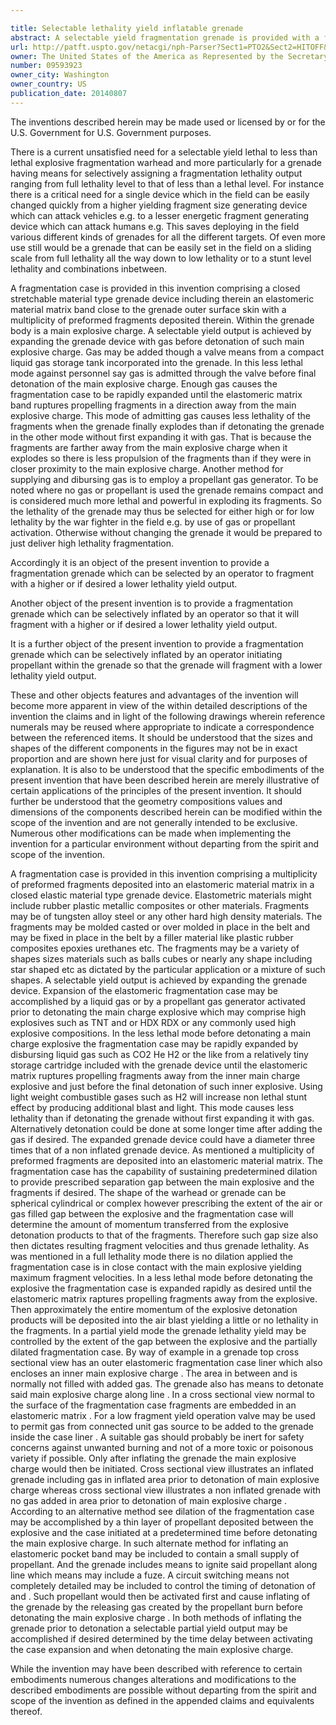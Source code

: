 ```yaml
---

title: Selectable lethality yield inflatable grenade
abstract: A selectable yield fragmentation grenade is provided with a feature for relatively easily setting the output of the grenade to a higher or to a lower yield lethality output of fragments. An operator can selectively inflate the grenade by various provisions, and such inflation lowers the grenade's lethality yield output.
url: http://patft.uspto.gov/netacgi/nph-Parser?Sect1=PTO2&Sect2=HITOFF&p=1&u=%2Fnetahtml%2FPTO%2Fsearch-adv.htm&r=1&f=G&l=50&d=PALL&S1=09593923&OS=09593923&RS=09593923
owner: The United States of the America as Represented by the Secretary of the Army
number: 09593923
owner_city: Washington
owner_country: US
publication_date: 20140807
---
```

The inventions described herein may be made used or licensed by or for the U.S. Government for U.S. Government purposes.

There is a current unsatisfied need for a selectable yield lethal to less than lethal explosive fragmentation warhead and more particularly for a grenade having means for selectively assigning a fragmentation lethality output ranging from full lethality level to that of less than a lethal level. For instance there is a critical need for a single device which in the field can be easily changed quickly from a higher yielding fragment size generating device which can attack vehicles e.g. to a lesser energetic fragment generating device which can attack humans e.g. This saves deploying in the field various different kinds of grenades for all the different targets. Of even more use still would be a grenade that can be easily set in the field on a sliding scale from full lethality all the way down to low lethality or to a stunt level lethality and combinations inbetween.

A fragmentation case is provided in this invention comprising a closed stretchable material type grenade device including therein an elastomeric material matrix band close to the grenade outer surface skin with a multiplicity of preformed fragments deposited therein. Within the grenade body is a main explosive charge. A selectable yield output is achieved by expanding the grenade device with gas before detonation of such main explosive charge. Gas may be added though a valve means from a compact liquid gas storage tank incorporated into the grenade. In this less lethal mode against personnel say gas is admitted through the valve before final detonation of the main explosive charge. Enough gas causes the fragmentation case to be rapidly expanded until the elastomeric matrix band ruptures propelling fragments in a direction away from the main explosive charge. This mode of admitting gas causes less lethality of the fragments when the grenade finally explodes than if detonating the grenade in the other mode without first expanding it with gas. That is because the fragments are farther away from the main explosive charge when it explodes so there is less propulsion of the fragments than if they were in closer proximity to the main explosive charge. Another method for supplying and dibursing gas is to employ a propellant gas generator. To be noted where no gas or propellant is used the grenade remains compact and is considered much more lethal and powerful in exploding its fragments. So the lethality of the grenade may thus be selected for either high or for low lethality by the war fighter in the field e.g. by use of gas or propellant activation. Otherwise without changing the grenade it would be prepared to just deliver high lethality fragmentation.

Accordingly it is an object of the present invention to provide a fragmentation grenade which can be selected by an operator to fragment with a higher or if desired a lower lethality yield output.

Another object of the present invention is to provide a fragmentation grenade which can be selectively inflated by an operator so that it will fragment with a higher or if desired a lower lethality yield output.

It is a further object of the present invention to provide a fragmentation grenade which can be selectively inflated by an operator initiating propellant within the grenade so that the grenade will fragment with a lower lethality yield output.

These and other objects features and advantages of the invention will become more apparent in view of the within detailed descriptions of the invention the claims and in light of the following drawings wherein reference numerals may be reused where appropriate to indicate a correspondence between the referenced items. It should be understood that the sizes and shapes of the different components in the figures may not be in exact proportion and are shown here just for visual clarity and for purposes of explanation. It is also to be understood that the specific embodiments of the present invention that have been described herein are merely illustrative of certain applications of the principles of the present invention. It should further be understood that the geometry compositions values and dimensions of the components described herein can be modified within the scope of the invention and are not generally intended to be exclusive. Numerous other modifications can be made when implementing the invention for a particular environment without departing from the spirit and scope of the invention.

A fragmentation case is provided in this invention comprising a multiplicity of preformed fragments deposited into an elastomeric material matrix in a closed elastic material type grenade device. Elastometric materials might include rubber plastic metallic composites or other materials. Fragments may be of tungsten alloy steel or any other hard high density materials. The fragments may be molded casted or over molded in place in the belt and may be fixed in place in the belt by a filler material like plastic rubber composites epoxies urethanes etc. The fragments may be a variety of shapes sizes materials such as balls cubes or nearly any shape including star shaped etc as dictated by the particular application or a mixture of such shapes. A selectable yield output is achieved by expanding the grenade device. Expansion of the elastomeric fragmentation case may be accomplished by a liquid gas or by a propellant gas generator activated prior to detonating the main charge explosive which may comprise high explosives such as TNT and or HDX RDX or any commonly used high explosive compositions. In the less lethal mode before detonating a main charge explosive the fragmentation case may be rapidly expanded by disbursing liquid gas such as CO2 He H2 or the like from a relatively tiny storage cartridge included with the grenade device until the elastomeric matrix ruptures propelling fragments away from the inner main charge explosive and just before the final detonation of such inner explosive. Using light weight combustible gases such as H2 will increase non lethal stunt effect by producing additional blast and light. This mode causes less lethality than if detonating the grenade without first expanding it with gas. Alternatively detonation could be done at some longer time after adding the gas if desired. The expanded grenade device could have a diameter three times that of a non inflated grenade device. As mentioned a multiplicity of preformed fragments are deposited into an elastomeric material matrix. The fragmentation case has the capability of sustaining predetermined dilation to provide prescribed separation gap between the main explosive and the fragments if desired. The shape of the warhead or grenade can be spherical cylindrical or complex however prescribing the extent of the air or gas filled gap between the explosive and the fragmentation case will determine the amount of momentum transferred from the explosive detonation products to that of the fragments. Therefore such gap size also then dictates resulting fragment velocities and thus grenade lethality. As was mentioned in a full lethality mode there is no dilation applied the fragmentation case is in close contact with the main explosive yielding maximum fragment velocities. In a less lethal mode before detonating the explosive the fragmentation case is expanded rapidly as desired until the elastomeric matrix raptures propelling fragments away from the explosive. Then approximately the entire momentum of the explosive detonation products will be deposited into the air blast yielding a little or no lethality in the fragments. In a partial yield mode the grenade lethality yield may be controlled by the extent of the gap between the explosive and the partially dilated fragmentation case. By way of example in a grenade top cross sectional view has an outer elastomeric fragmentation case liner which also encloses an inner main explosive charge . The area in between and is normally not filled with added gas. The grenade also has means to detonate said main explosive charge along line . In a cross sectional view normal to the surface of the fragmentation case fragments are embedded in an elastomeric matrix . For a low fragment yield operation valve may be used to permit gas from connected unit gas source to be added to the grenade inside the case liner . A suitable gas should probably be inert for safety concerns against unwanted burning and not of a more toxic or poisonous variety if possible. Only after inflating the grenade the main explosive charge would then be initiated. Cross sectional view illustrates an inflated grenade including gas in inflated area prior to detonation of main explosive charge whereas cross sectional view illustrates a non inflated grenade with no gas added in area prior to detonation of main explosive charge . According to an alternative method see dilation of the fragmentation case may be accomplished by a thin layer of propellant deposited between the explosive and the case initiated at a predetermined time before detonating the main explosive charge. In such alternate method for inflating an elastomeric pocket band may be included to contain a small supply of propellant. And the grenade includes means to ignite said propellant along line which means may include a fuze. A circuit switching means not completely detailed may be included to control the timing of detonation of and . Such propellant would then be activated first and cause inflating of the grenade by the releasing gas created by the propellant burn before detonating the main explosive charge . In both methods of inflating the grenade prior to detonation a selectable partial yield output may be accomplished if desired determined by the time delay between activating the case expansion and when detonating the main explosive charge.

While the invention may have been described with reference to certain embodiments numerous changes alterations and modifications to the described embodiments are possible without departing from the spirit and scope of the invention as defined in the appended claims and equivalents thereof.

